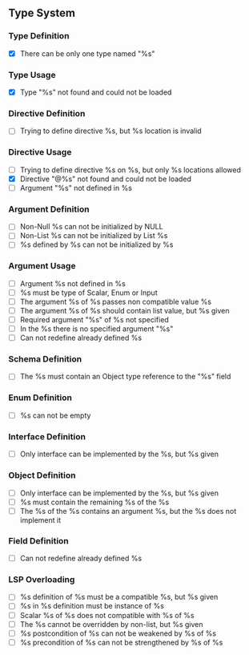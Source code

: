 
## Type System

### Type Definition

- [x] There can be only one type named "%s"

### Type Usage

- [x] Type "%s" not found and could not be loaded

### Directive Definition

- [ ] Trying to define directive %s, but %s location is invalid

### Directive Usage

- [ ] Trying to define directive %s on %s, but only %s locations allowed
- [x] Directive "@%s" not found and could not be loaded
- [ ] Argument "%s" not defined in %s

### Argument Definition

- [ ] Non-Null %s can not be initialized by NULL
- [ ] Non-List %s can not be initialized by List %s
- [ ] %s defined by %s can not be initialized by %s

### Argument Usage

- [ ] Argument %s not defined in %s
- [ ] %s must be type of Scalar, Enum or Input
- [ ] The argument %s of %s passes non compatible value %s
- [ ] The argument %s of %s should contain list value, but %s given
- [ ] Required argument "%s" of %s not specified
- [ ] In the %s there is no specified argument "%s"
- [ ] Can not redefine already defined %s

### Schema Definition

- [ ] The %s must contain an Object type reference to the "%s" field 

### Enum Definition

- [ ] %s can not be empty

### Interface Definition

- [ ] Only interface can be implemented by the %s, but %s given

### Object Definition

- [ ] Only interface can be implemented by the %s, but %s given
- [ ] %s must contain the remaining %s of the %s
- [ ] The %s of the %s contains an argument %s, but the %s does not implement it

### Field Definition

- [ ] Can not redefine already defined %s

### LSP Overloading

- [ ] %s definition of %s must be a compatible %s, but %s given
- [ ] %s in %s definition must be instance of %s
- [ ] Scalar %s of %s does not compatible with %s of %s
- [ ] The %s cannot be overridden by non-list, but %s given
- [ ] %s postcondition of %s can not be weakened by %s of %s
- [ ] %s precondition of %s can not be strengthened by %s of %s
